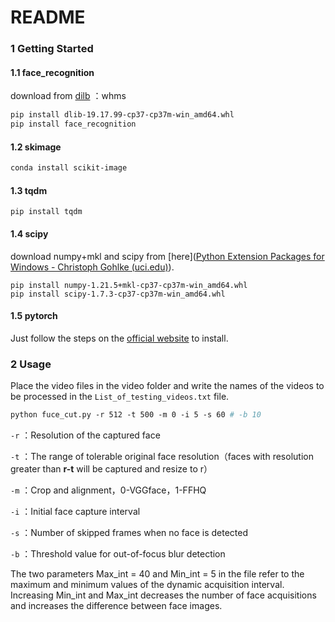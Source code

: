 # README

### 1 Getting Started

#### 1.1 face_recognition

download from [dilb](https://pan.baidu.com/s/15bQ2vEU9pJUgwjNiQTNMmw) ：whms

```makefile
pip install dlib-19.17.99-cp37-cp37m-win_amd64.whl
pip install face_recognition
```

#### 1.2 skimage

```makefile
conda install scikit-image
```

#### 1.3 tqdm

```
pip install tqdm
```

#### 1.4 scipy

download numpy+mkl and scipy from [here]([Python Extension Packages for Windows - Christoph Gohlke (uci.edu)](https://www.lfd.uci.edu/~gohlke/pythonlibs/)).

```
pip install numpy-1.21.5+mkl-cp37-cp37m-win_amd64.whl
pip install scipy-1.7.3-cp37-cp37m-win_amd64.whl
```

#### 1.5 pytorch

Just follow the steps on the [official website](https://pytorch.org/) to install.
### 2 Usage

Place the video files in the video folder and write the names of the videos to be processed in the `List_of_testing_videos.txt` file.

```makefile
python fuce_cut.py -r 512 -t 500 -m 0 -i 5 -s 60 # -b 10
```

`-r` ：Resolution of the captured face

`-t` ：The range of tolerable original face resolution（faces with resolution greater than **r-t** will be captured and resize to r）

`-m` ：Crop and alignment，0-VGGface，1-FFHQ

`-i` ：Initial face capture interval

`-s` ：Number of skipped frames when no face is detected

`-b` ：Threshold value for out-of-focus blur detection

The two parameters Max_int = 40 and Min_int = 5 in the file refer to the maximum and minimum values of the dynamic acquisition interval. Increasing Min_int and Max_int decreases the number of face acquisitions and increases the difference between face images. 


